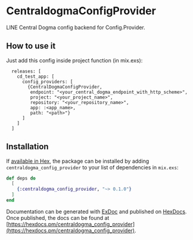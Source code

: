 # CentraldogmaConfigProvider

LINE Central Dogma config backend for Config.Provider.

## How to use it

Just add this config inside project function (in mix.exs):

      releases: [
        cd_test_app: [
          config_providers: [
            {CentralDogmaConfigProvider,
             endpoint: "<your_central_dogma_endpoint_with_http_scheme>",
             project: "<your_project_name>",
             repository: "<your_repository_name>",
             app: :<app_name>,
             path: "<path>"}
          ]
        ]
      ]

## Installation

If [available in Hex](https://hex.pm/docs/publish), the package can be installed
by adding `centraldogma_config_provider` to your list of dependencies in `mix.exs`:

```elixir
def deps do
  [
    {:centraldogma_config_provider, "~> 0.1.0"}
  ]
end
```

Documentation can be generated with [ExDoc](https://github.com/elixir-lang/ex_doc)
and published on [HexDocs](https://hexdocs.pm). Once published, the docs can
be found at [https://hexdocs.pm/centraldogma_config_provider](https://hexdocs.pm/centraldogma_config_provider).

